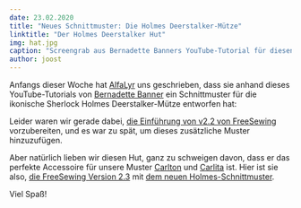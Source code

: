 ```yaml
---
date: 23.02.2020
title: "Neues Schnittmuster: Die Holmes Deerstalker-Mütze"
linktitle: "Der Holmes Deerstalker Hut"
img: hat.jpg
caption: "Screengrab aus Bernadette Banners YouTube-Tutorial für diesen Hut"
author: joost
---
```


Anfangs dieser Woche hat [AlfaLyr](/users/alfalyr) uns geschrieben, dass sie anhand dieses YouTube-Tutorials von [Bernadette Banner](https://www.youtube.com/channel/UCSHtaUm-FjUps090S7crO4Q) ein Schnittmuster für die ikonische Sherlock Holmes Deerstalker-Mütze entworfen hat:

<YouTube id='H24VBFMZJF4' />

Leider waren wir gerade dabei, [die Einführung von v2.2 von FreeSewing](/blog/breanna-measurements-sizes-in-2-2/) vorzubereiten, und es war zu spät, um dieses zusätzliche Muster hinzuzufügen.

Aber natürlich lieben wir diesen Hut, ganz zu schweigen davon, dass er das perfekte Accessoire für unsere Muster [Carlton](/designs/carlton/) und [Carlita](/designs/carlita/) ist. Hier ist sie also, [die FreeSewing Version 2.3](https://github.com/freesewing/freesewing/releases/tag/v2.2.0) mit [dem neuen Holmes-Schnittmuster](/designs/holmes/).

Viel Spaß!
